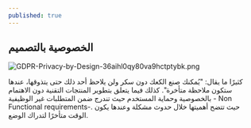```yaml
---
published: true
---
```

## الخصوصية بالتصميم
![GDPR-Privacy-by-Design-36aihl0qy80va9hctptybk.png]({{site.baseurl}}/_posts/GDPR-Privacy-by-Design-36aihl0qy80va9hctptybk.png)


كثيرًا ما يقال: "يُمكنك صنع الكعك دون سكر ولن يلاحظ أحد ذلك حتى يتذوقها، عندها ستكون ملاحظة متأخرة". كذلك فيما يتعلق بتطوير المنتجات التقنية دون الاهتمام بالخصوصية وحماية المستخدم حيث تندرج ضمن المتطلبات غير الوظيفية - Non Functional requirements-. حيث تتضح أهميتها خلال حدوث مشكلة وعندها يكون الوقت متأخرًا لتدراك الوضع.

